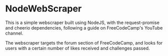 # NodeWebScraper

This is a simple webscraper built using NodeJS, with the request-promise and cheerio dependencies, following a guide on FreeCodeCamp's YouTube channel.

The webscraper targets the forum section of FreeCodeCamp, and looks for users with a certain number of likes received and challenges passed.